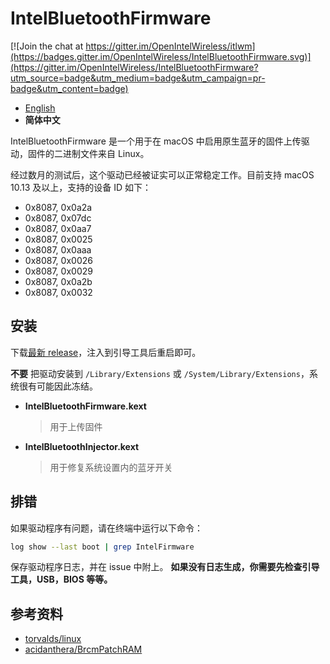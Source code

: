# IntelBluetoothFirmware

[![Join the chat at https://gitter.im/OpenIntelWireless/itlwm](https://badges.gitter.im/OpenIntelWireless/IntelBluetoothFirmware.svg)](https://gitter.im/OpenIntelWireless/IntelBluetoothFirmware?utm_source=badge&utm_medium=badge&utm_campaign=pr-badge&utm_content=badge)

- [English](/README.md)
- **简体中文**

IntelBluetoothFirmware 是一个用于在 macOS 中启用原生蓝牙的固件上传驱动，固件的二进制文件来自 Linux。

经过数月的测试后，这个驱动已经被证实可以正常稳定工作。目前支持 macOS 10.13 及以上，支持的设备 ID 如下：

- 0x8087, 0x0a2a
- 0x8087, 0x07dc
- 0x8087, 0x0aa7
- 0x8087, 0x0025
- 0x8087, 0x0aaa
- 0x8087, 0x0026
- 0x8087, 0x0029
- 0x8087, 0x0a2b
- 0x8087, 0x0032

## 安装

下载[最新 release](https://github.com/zxystd/IntelBluetoothFirmware/releases/latest)，注入到引导工具后重启即可。

**不要** 把驱动安装到 `/Library/Extensions` 或 `/System/Library/Extensions`，系统很有可能因此冻结。

- **IntelBluetoothFirmware.kext**
  > 用于上传固件
- **IntelBluetoothInjector.kext**
  > 用于修复系统设置内的蓝牙开关

## 排错

如果驱动程序有问题，请在终端中运行以下命令：

```sh
log show --last boot | grep IntelFirmware
```

保存驱动程序日志，并在 issue 中附上。 **如果没有日志生成，你需要先检查引导工具，USB，BIOS 等等。**

## 参考资料
- [torvalds/linux](https://github.com/torvalds/linux)
- [acidanthera/BrcmPatchRAM](https://github.com/acidanthera/BrcmPatchRAM)
